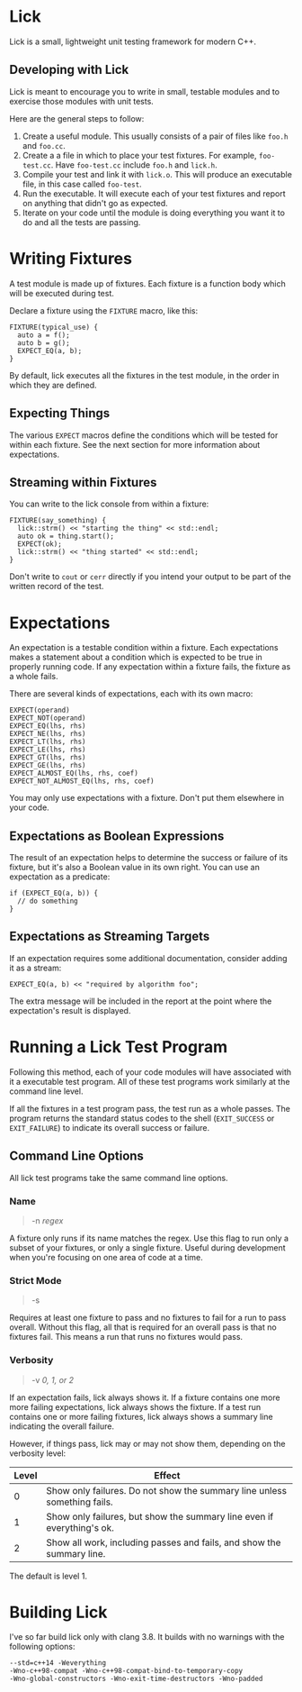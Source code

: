 # Lick

Lick is a small, lightweight unit testing framework for modern C++.

## Developing with Lick

Lick is meant to encourage you to write in small, testable modules and to
exercise those modules with unit tests.

Here are the general steps to follow:

1. Create a useful module.  This usually consists of a pair of files like
   `foo.h` and `foo.cc`.
1. Create a a file in which to place your test fixtures.  For example,
   `foo-test.cc`.  Have `foo-test.cc` include `foo.h` and `lick.h`.
1. Compile your test and link it with `lick.o`. This will produce an executable
   file, in this case called `foo-test`.
1. Run the executable. It will execute each of your test fixtures and report
   on anything that didn't go as expected.
1. Iterate on your code until the module is doing everything you want it to do
   and all the tests are passing.

# Writing Fixtures

A test module is made up of fixtures. Each fixture is a function body which
will be executed during test.

Declare a fixture using the `FIXTURE` macro, like this:

```
FIXTURE(typical_use) {
  auto a = f();
  auto b = g();
  EXPECT_EQ(a, b);
}
```

By default, lick executes all the fixtures in the test module, in the order
in which they are defined.

## Expecting Things

The various `EXPECT` macros define the conditions which will be tested for
within each fixture.  See the next section for more information about
expectations.

## Streaming within Fixtures

You can write to the lick console from within a fixture:

```
FIXTURE(say_something) {
  lick::strm() << "starting the thing" << std::endl;
  auto ok = thing.start();
  EXPECT(ok);
  lick::strm() << "thing started" << std::endl;
}
```

Don't write to `cout` or `cerr` directly if you intend your output to be part
of the written record of the test.

# Expectations

An expectation is a testable condition within a fixture.  Each expectations
makes a statement about a condition which is expected to be true in properly
running code. If any expectation within a fixture fails, the fixture as a
whole fails.

There are several kinds of expectations, each with its own macro:


```
EXPECT(operand)
EXPECT_NOT(operand)
EXPECT_EQ(lhs, rhs)
EXPECT_NE(lhs, rhs)
EXPECT_LT(lhs, rhs)
EXPECT_LE(lhs, rhs)
EXPECT_GT(lhs, rhs)
EXPECT_GE(lhs, rhs)
EXPECT_ALMOST_EQ(lhs, rhs, coef)
EXPECT_NOT_ALMOST_EQ(lhs, rhs, coef)
```

You may only use expectations with a fixture.  Don't put them elsewhere in
your code.

## Expectations as Boolean Expressions

The result of an expectation helps to determine the success or failure of its
fixture, but it's also a Boolean value in its own right. You can use an
expectation as a predicate:

```
if (EXPECT_EQ(a, b)) {
  // do something
}
```

## Expectations as Streaming Targets

If an expectation requires some additional documentation, consider adding it
as a stream:

```
EXPECT_EQ(a, b) << "required by algorithm foo";
```

The extra message will be included in the report at the point where the
expectation's result is displayed.

# Running a Lick Test Program

Following this method, each of your code modules will have associated with it
a executable test program. All of these test programs work similarly at the
command line level.

If all the fixtures in a test program pass, the test run as a whole passes.
The program returns the standard status codes to the shell (`EXIT_SUCCESS`
or `EXIT_FAILURE`) to indicate its overall success or failure.

## Command Line Options

All lick test programs take the same command line options.

### Name

> -n _regex_

A fixture only runs if its name matches the regex. Use this flag to run only a
subset of your fixtures, or only a single fixture. Useful during development
when you're focusing on one area of code at a time.

### Strict Mode
> -s

Requires at least one fixture to pass and no fixtures to fail for a run to pass
overall. Without this flag, all that is required for an overall pass is that no
fixtures fail. This means a run that runs no fixtures would pass.

### Verbosity

> -v _0, 1, or 2_

If an expectation fails, lick always shows it. If a fixture contains one more
more failing expectations, lick always shows the fixture. If a test run
contains one or more failing fixtures, lick always shows a summary line
indicating the overall failure.

However, if things pass, lick may or may not show them, depending on the
verbosity level:

| Level | Effect |
| ----- | ------ |
| 0 | Show only failures. Do not show the summary line unless something fails. |
| 1 | Show only failures, but show the summary line even if everything's ok. |
| 2 | Show all work, including passes and fails, and show the summary line. |

The default is level 1.

# Building Lick

I've so far build lick only with clang 3.8. It builds with no warnings with the following options:

```
--std=c++14 -Weverything
-Wno-c++98-compat -Wno-c++98-compat-bind-to-temporary-copy
-Wno-global-constructors -Wno-exit-time-destructors -Wno-padded
```
